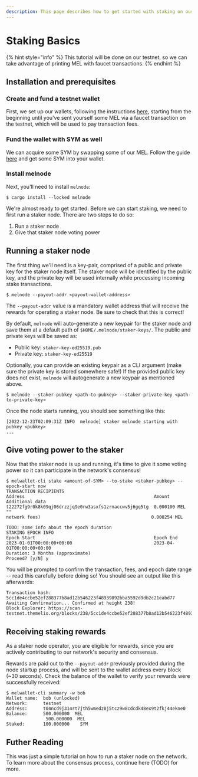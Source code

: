 ```yaml
---
description: This page describes how to get started with staking on our  network
---
```


# Staking Basics

{% hint style="info" %}
This tutorial will be done on our testnet, so we can take advantage of printing MEL with faucet transactions.
{% endhint %}

## Installation and prerequisites

### Create and fund a testnet wallet

First, we set up our wallets, following the instructions [here](../developer-guides/using-wallets/getting-started.md), starting from the beginning until you've sent yourself some MEL via a faucet transaction on the testnet, which will be used to pay transaction fees.

### Fund the wallet with SYM as well

We can acquire some SYM by swapping some of our MEL. Follow the guide [here](../developer-guides/using-wallets/melswap-guide.md#swapping-coins) and get some SYM into your wallet.

### Install melnode

Next, you'll need to install `melnode`:

```
$ cargo install --locked melnode
```

We're almost ready to get started. Before we can start staking, we need to first run a staker node. There are two steps to do so:

1. Run a staker node
2. Give that staker node voting power

## Running a staker node

The first thing we'll need is a key-pair, comprised of a public and private key for the staker node itself. The staker node will be identified by the public key, and the private key will be used internally while processing incoming stake transactions.

```
$ melnode --payout-addr <payout-wallet-address>
```

The `--payout-addr` value is a mandatory wallet address that will receive the rewards for operating a staker node. Be sure to check that this is correct!

By default, `melnode` will auto-generate a new keypair for the staker node and save them at a default path of `$HOME/.melnode/staker-keys/`. The public and private keys will be saved as:

* Public key: `staker-key-ed25519.pub`
* Private key: `staker-key-ed25519`

Optionally, you can provide an existing keypair as a CLI argument (make sure the private key is stored somewhere safe!) If the provided public key does not exist, `melnode` will autogenerate a new keypair as mentioned above.

```
$ melnode --staker-pubkey <path-to-pubkey> --staker-private-key <path-to-private-key>
```

Once the node starts running, you should see something like this:

```
[2022-12-23T02:09:31Z INFO  melnode] staker melnode starting with pubkey <pubkey>
...
```

## Give voting power to the staker

Now that the staker node is up and running, it's time to give it some voting power so it can participate in the network's consensus!

```shell-session
$ melwallet-cli stake <amount-of-SYM> --to-stake <staker-pubkey> --epoch-start now
TRANSACTION RECIPIENTS
Address                                                 Amount          Additional data
t22272fg9r0k8k09qj06drzzjq9e0rw3asxfs1zrnaccwv5j6gq5tg  0.000100 MEL    ""
network fees)                                          0.000254 MEL

TODO: some info about the epoch duration
STAKING EPOCH INFO
Epoch Start                                             Epoch End
2023-01-01T00:00:00+00:00                               2023-04-01T00:00:00+00:00  
Duration: 3 Months (approximate)
Proceed? [y/N] y
```

You will be prompted to confirm the transaction, fees, and epoch date range -- read this carefully before doing so! You should see an output like this afterwards:

```
Transaction hash: 5cc1de4ccbe52ef288377b8ad12b546223f48939892bba5592d9db2c21eabd77
Awaiting Confirmation... Confirmed at height 238!
Block Explorer: https://scan-testnet.themelio.org/blocks/238/5cc1de4ccbe52ef288377b8ad12b546223f48939892bba5592d9db2c21eabd77)
```

## Receiving staking rewards

As a staker node operator, you are eligible for rewards, since you are actively contributing to our network's security and consensus.&#x20;

Rewards are paid out to the `--payout-addr` previously provided during the node startup process, and will be sent to the wallet address every block (\~30 seconds). Check the balance of the wallet to verify your rewards were successfully received:

```shell-session
$ melwallet-cli summary -w bob
Wallet name:  bob (unlocked)
Network:      testnet
Address:      t04ncd9j314rt7jth5wmedz8j5tcz9w8cdcdk48ex9t2fkj44ekne0
Balance:      500.000000  MEL
               500.000000  MEL
Staked:       100.000000    SYM
```



## Futher Reading

This was just a simple tutorial on how to run a staker node on the network. To learn more about the consensus process, continue here (TODO) for more.
